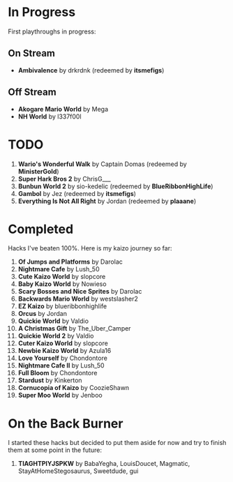 # In Progress

First playthroughs in progress:

## On Stream

- **Ambivalence** by drkrdnk (redeemed by **itsmefigs**)

## Off Stream

- **Akogare Mario World** by Mega
- **NH World** by l337f00l

# TODO

1. **Wario's Wonderful Walk** by Captain Domas (redeemed by **MinisterGold**)
2. **Super Hark Bros 2** by ChrisG___
3. **Bunbun World 2** by sio-kedelic (redeemed by **BlueRibbonHighLife**)
4. **Gambol** by Jez (redeemed by **itsmefigs**)
5. **Everything Is Not All Right** by Jordan (redeemed by **plaaane**)

# Completed 

Hacks I've beaten 100%. Here is my kaizo journey so far:

1. **Of Jumps and Platforms** by Darolac
2. **Nightmare Cafe** by Lush_50
3. **Cute Kaizo World** by slopcore
4. **Baby Kaizo World** by Nowieso
5. **Scary Bosses and Nice Sprites** by Darolac
6. **Backwards Mario World** by westslasher2
7. **EZ Kaizo** by blueribbonhighlife
8. **Orcus** by Jordan
9. **Quickie World** by Valdio
10. **A Christmas Gift** by The_Uber_Camper
11. **Quickie World 2** by Valdio
12. **Cuter Kaizo World** by slopcore
13. **Newbie Kaizo World** by Azula16
14. **Love Yourself** by Chondontore
15. **Nightmare Cafe II** by Lush_50
16. **Full Bloom** by Chondontore
17. **Stardust** by Kinkerton
18. **Cornucopia of Kaizo** by CoozieShawn
19. **Super Moo World** by Jenboo

# On the Back Burner

I started these hacks but decided to put them aside for now and try to finish them at some point in the future:

1. **TIAGHTPIYJSPKW** by BabaYegha, LouisDoucet, Magmatic, StayAtHomeStegosaurus, Sweetdude, gui
